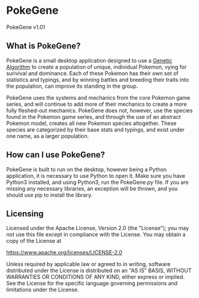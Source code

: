 # PokeGene
PokeGene v1.01

## What is PokeGene?
PokeGene is a small desktop application designed to use a [Genetic Algorithm](https://en.wikipedia.org/wiki/Genetic_algorithm) to create a population of unique, individual Pokemon, vying for surivival and dominance. Each of these Pokemon has their own set of statistics and typings, and by winning battles and breeding their traits into the population, can improve its standing in the group.

PokeGene uses the systems and mechanics from the core Pokemon game series, and will continue to add more of their mechanics to create a more fully fleshed-out mechanics. PokeGene does not, however, use the species found in the Pokemon game series, and through the use of an abstract Pokemon model, creates all new Pokemon species altogether. These species are categorized by their base stats and typings, and exist under one name, as a larger population.

## How can I use PokeGene?
PokeGene is built to run on the desktop, however being a Python application, it is necessary to use Python to open it. Make sure you have Python3 installed, and using Python3, run the PokeGene.py file. If you are missing any necessary libraries, an exception will be thrown, and you should use pip to install the library. 

## Licensing
Licensed under the Apache License, Version 2.0 (the "License"); you may not use this file except in compliance with the License. You may obtain a copy of the License at

https://www.apache.org/licenses/LICENSE-2.0

Unless required by applicable law or agreed to in writing, software distributed under the License is distributed on an "AS IS" BASIS, WITHOUT WARRANTIES OR CONDITIONS OF ANY KIND, either express or implied. See the License for the specific language governing permissions and limitations under the License.
